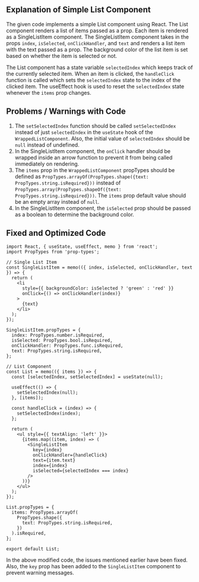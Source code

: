 ## Explanation of Simple List Component

The given code implements a simple List component using React. The List component renders a list of items passed as a prop. Each item is rendered as a SingleListItem component. The SingleListItem component takes in the props `index`, `isSelected`, `onClickHandler`, and `text` and renders a list item with the text passed as a prop. The background color of the list item is set based on whether the item is selected or not.

The List component has a state variable `selectedIndex` which keeps track of the currently selected item. When an item is clicked, the `handleClick` function is called which sets the `selectedIndex` state to the index of the clicked item. The useEffect hook is used to reset the `selectedIndex` state whenever the `items` prop changes.

## Problems / Warnings with Code

1. The `setSelectedIndex` function should be called `setSelectedIndex` instead of just `selectedIndex` in the `useState` hook of the `WrappedListComponent`. Also, the initial value of `selectedIndex` should be `null` instead of undefined.
2. In the SingleListItem component, the `onClick` handler should be wrapped inside an arrow function to prevent it from being called immediately on rendering.
3. The `items` prop in the `WrappedListComponent` propTypes should be defined as `PropTypes.arrayOf(PropTypes.shape({text: PropTypes.string.isRequired}))` instead of `PropTypes.array(PropTypes.shapeOf({text: PropTypes.string.isRequired}))`. The `items` prop default value should be an empty array instead of `null`.
4. In the SingleListItem component, the `isSelected` prop should be passed as a boolean to determine the background color.

## Fixed and Optimized Code

```
import React, { useState, useEffect, memo } from 'react';
import PropTypes from 'prop-types';

// Single List Item
const SingleListItem = memo(({ index, isSelected, onClickHandler, text }) => {
  return (
    <li
      style={{ backgroundColor: isSelected ? 'green' : 'red' }}
      onClick={() => onClickHandler(index)}
    >
      {text}
    </li>
  );
});

SingleListItem.propTypes = {
  index: PropTypes.number.isRequired,
  isSelected: PropTypes.bool.isRequired,
  onClickHandler: PropTypes.func.isRequired,
  text: PropTypes.string.isRequired,
};

// List Component
const List = memo(({ items }) => {
  const [selectedIndex, setSelectedIndex] = useState(null);

  useEffect(() => {
    setSelectedIndex(null);
  }, [items]);

  const handleClick = (index) => {
    setSelectedIndex(index);
  };

  return (
    <ul style={{ textAlign: 'left' }}>
      {items.map((item, index) => (
        <SingleListItem
          key={index}
          onClickHandler={handleClick}
          text={item.text}
          index={index}
          isSelected={selectedIndex === index}
        />
      ))}
    </ul>
  );
});

List.propTypes = {
  items: PropTypes.arrayOf(
    PropTypes.shape({
      text: PropTypes.string.isRequired,
    })
  ).isRequired,
};

export default List;
```

In the above modified code, the issues mentioned earlier have been fixed. Also, the `key` prop has been added to the `SingleListItem` component to prevent warning messages.